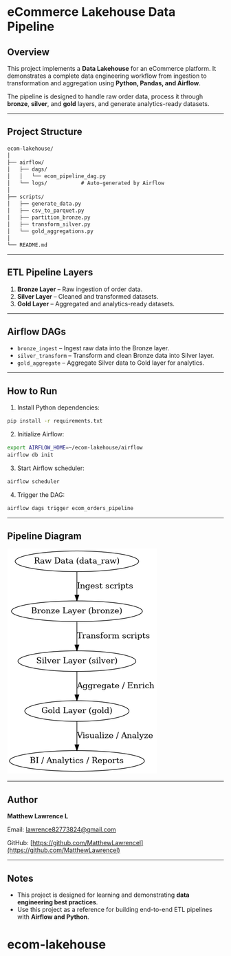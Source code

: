 # eCommerce Lakehouse Data Pipeline

## Overview

This project implements a **Data Lakehouse** for an eCommerce platform. It demonstrates a complete data engineering workflow from ingestion to transformation and aggregation using **Python, Pandas, and Airflow**.

The pipeline is designed to handle raw order data, process it through **bronze**, **silver**, and **gold** layers, and generate analytics-ready datasets.

---

## Project Structure

```
ecom-lakehouse/
│
├── airflow/
│   ├── dags/
│   │   └── ecom_pipeline_dag.py
│   └── logs/           # Auto-generated by Airflow
│
├── scripts/
│   ├── generate_data.py
│   ├── csv_to_parquet.py
│   ├── partition_bronze.py
│   ├── transform_silver.py
│   └── gold_aggregations.py
│
└── README.md

```

---

## ETL Pipeline Layers

1. **Bronze Layer** – Raw ingestion of order data.
2. **Silver Layer** – Cleaned and transformed datasets.
3. **Gold Layer** – Aggregated and analytics-ready datasets.

---

## Airflow DAGs

* `bronze_ingest` – Ingest raw data into the Bronze layer.
* `silver_transform` – Transform and clean Bronze data into Silver layer.
* `gold_aggregate` – Aggregate Silver data to Gold layer for analytics.

---

## How to Run

1. Install Python dependencies:

```bash
pip install -r requirements.txt
```

2. Initialize Airflow:

```bash
export AIRFLOW_HOME=~/ecom-lakehouse/airflow
airflow db init
```

3. Start Airflow scheduler:

```bash
airflow scheduler
```

4. Trigger the DAG:

```bash
airflow dags trigger ecom_orders_pipeline
```

---

## Pipeline Diagram

![eCommerce Lakehouse Pipeline](docs/pipeline_diagram.png)

---

## Author

**Matthew Lawrence L**


Email: [lawrence82773824@gmail.com](mailto:lawrence82773824@gmail.com)


GitHub: [https://github.com/MatthewLawrencel](https://github.com/MatthewLawrencel)

---

## Notes

* This project is designed for learning and demonstrating **data engineering best practices**.
* Use this project as a reference for building end-to-end ETL pipelines with **Airflow and Python**.
# ecom-lakehouse
